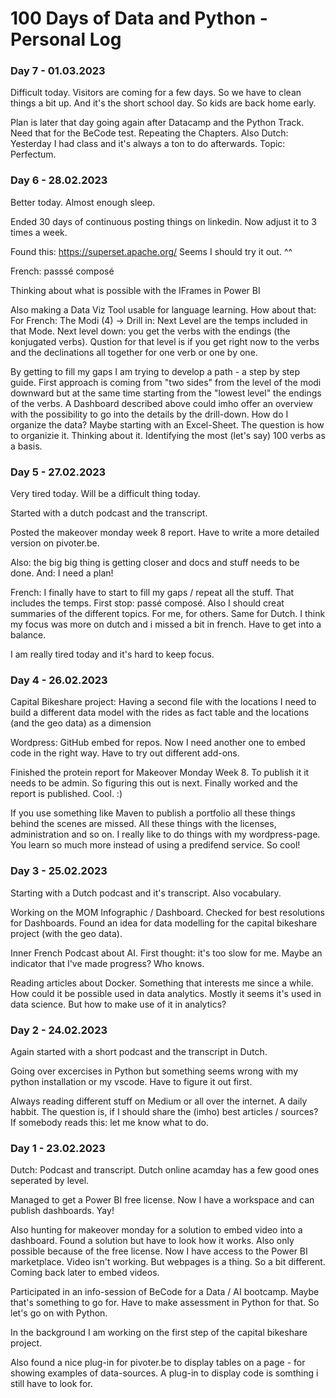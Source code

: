 # 100 Days of Data and Python - Personal Log

### Day 7 - 01.03.2023

Difficult today. Visitors are coming for a few days. So we have to clean things a bit up. And it's the short school day. So kids are back home early.

Plan is later that day going again after Datacamp and the Python Track. Need that for the BeCode test. Repeating the Chapters.
Also Dutch: Yesterday I had class and it's always a ton to do afterwards. Topic: Perfectum.



### Day 6 - 28.02.2023

Better today. Almost enough sleep.

Ended 30 days of continuous posting things on linkedin. Now adjust it to 3 times a week.

Found this: https://superset.apache.org/ 
Seems I should try it out. ^^

French: passsé composé 

Thinking about what is possible with the IFrames in Power BI

Also making a Data Viz Tool usable for language learning. How about that:
For French:
The Modi (4) -> Drill in: Next Level are the temps included in that Mode.
Next level down: you get the verbs with the endings (the konjugated verbs).
Qustion for that level is if you get right now to the verbs and the declinations all together for one verb or one by one.

By getting to fill my gaps I am trying to develop a path - a step by step guide. First approach is coming from "two sides" from the level of the modi downward but at the same time starting from the "lowest level" the endings of the verbs. A Dashboard described above could imho offer an overview with the possibility to go into the details by the drill-down.
How do I organize the data? Maybe starting with an Excel-Sheet. The question is how to organizie it. Thinking about it.
Identifying the most (let's say) 100 verbs as a basis.

### Day 5 - 27.02.2023

Very tired today. Will be a difficult thing today. 

Started with a dutch podcast and the transcript. 

Posted the makeover monday week 8 report. Have to write a more detailed version on pivoter.be.

Also: the big big thing is getting closer and docs and stuff needs to be done. 
And: I need a plan!

French: I finally have to start to fill my gaps / repeat all the stuff. That includes the temps. First stop: passé composé. Also I should creat summaries of the different topics. For me, for others. Same for Dutch. 
I think my focus was more on dutch and i missed a bit in french. Have to get into a balance.

I am really tired today and it's hard to keep focus.




### Day 4 - 26.02.2023

Capital Bikeshare project: Having a second file with the locations I need to build a different data model with the rides as fact table and the locations (and the geo data) as a dimension

Wordpress: GitHub embed for repos. Now I need another one to embed code in the right way. Have to try out different add-ons.

Finished the protein report for Makeover Monday Week 8. To publish it it needs to be admin. So figuring this out is next.
Finally worked and the report is published. Cool. :)

If you use something like Maven to publish a portfolio all these things behind the scenes are missed. All these things with the licenses, administration and so on. I really like to do things with my wordpress-page. You learn so much more instead of using a predifend service. So cool!


### Day 3 - 25.02.2023

Starting with a Dutch podcast and it's transcript. Also vocabulary. 

Working on the MOM Infographic / Dashboard. 
Checked for best resolutions for Dashboards. Found an idea for data modelling for the capital bikeshare project (with the geo data).

Inner French Podcast about AI. First thought: it's too slow for me. Maybe an indicator that I've made progress? Who knows.

Reading articles about Docker. Something that interests me since a while. How could it be possible used in data analytics. Mostly it seems it's used in data science. But how to make use of it in analytics?



### Day 2 - 24.02.2023

Again started with a short podcast and the transcript in Dutch. 

Going over excercises in Python but something seems wrong with my python installation or my vscode. Have to figure it out first.

Always reading different stuff on Medium or all over the internet. A daily habbit. The question is, if I should share the (imho) best articles / sources?
If somebody reads this: let me know what to do. 



### Day 1 - 23.02.2023

Dutch: Podcast and transcript. Dutch online acamday has a few good ones seperated by level.

Managed to get a Power BI free license. Now I have a workspace and can publish dashboards. Yay!

Also hunting for makeover monday for a solution to embed video into a dashboard. Found a solution but have to look how it works. Also only possible because of the free license. Now I have access to the Power BI marketplace.
Video isn't working. But webpages is a thing. So a bit different. Coming back later to embed videos.

Participated in an info-session of BeCode for a Data / AI bootcamp. Maybe that's something to go for. Have to make assessment in Python for that. So let's go on with Python.

In the background I am working on the first step of the capital bikeshare project. 

Also found a nice plug-in for pivoter.be to display tables on a page - for showing examples of data-sources.
A plug-in to display code is somthing i still have to look for. 